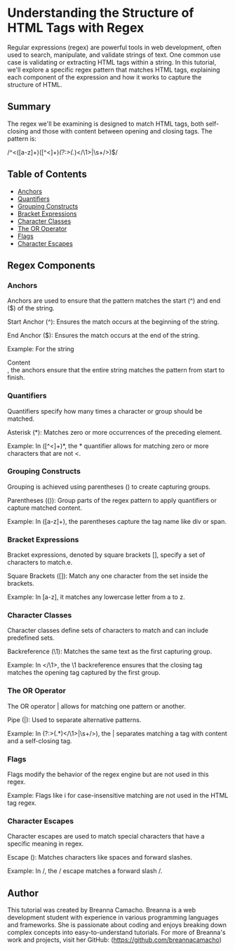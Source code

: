 # Understanding the Structure of HTML Tags with Regex

Regular expressions (regex) are powerful tools in web development, often used to search, manipulate, and validate strings of text. One common use case is validating or extracting HTML tags within a string. In this tutorial, we'll explore a specific regex pattern that matches HTML tags, explaining each component of the expression and how it works to capture the structure of HTML.

## Summary

The regex we'll be examining is designed to match HTML tags, both self-closing and those with content between opening and closing tags. The pattern is:

/^<([a-z]+)([^<]+)*(?:>(.*)<\/\1>|\s+\/>)$/

## Table of Contents

- [Anchors](#anchors)
- [Quantifiers](#quantifiers)
- [Grouping Constructs](#grouping-constructs)
- [Bracket Expressions](#bracket-expressions)
- [Character Classes](#character-classes)
- [The OR Operator](#the-or-operator)
- [Flags](#flags)
- [Character Escapes](#character-escapes)

## Regex Components

### Anchors
Anchors are used to ensure that the pattern matches the start (^) and end ($) of the string.

Start Anchor (^): Ensures the match occurs at the beginning of the string.

End Anchor ($): Ensures the match occurs at the end of the string.

Example:
For the string <div>Content</div>, the anchors ensure that the entire string matches the pattern from start to finish.

### Quantifiers
Quantifiers specify how many times a character or group should be matched.

Asterisk (*): Matches zero or more occurrences of the preceding element.

Example:
In ([^<]+)*, the * quantifier allows for matching zero or more characters that are not <.

### Grouping Constructs
Grouping is achieved using parentheses () to create capturing groups.

Parentheses (()): Group parts of the regex pattern to apply quantifiers or capture matched content.

Example:
In ([a-z]+), the parentheses capture the tag name like div or span.

### Bracket Expressions
Bracket expressions, denoted by square brackets [], specify a set of characters to match.e.

Square Brackets ([]): Match any one character from the set inside the brackets.

Example:
In [a-z], it matches any lowercase letter from a to z.

### Character Classes
Character classes define sets of characters to match and can include predefined sets.

Backreference (\1): Matches the same text as the first capturing group.

Example:
In <\/\1>, the \1 backreference ensures that the closing tag matches the opening tag captured by the first group.


### The OR Operator
The OR operator | allows for matching one pattern or another.

Pipe (|): Used to separate alternative patterns.

Example:
In (?:>(.*)<\/\1>|\s+\/>), the | separates matching a tag with content and a self-closing tag.

### Flags
Flags modify the behavior of the regex engine but are not used in this regex.

Example:
Flags like i for case-insensitive matching are not used in the HTML tag regex.

### Character Escapes
Character escapes are used to match special characters that have a specific meaning in regex.

Escape (\): Matches characters like spaces and forward slashes.

Example:
In \/, the \/ escape matches a forward slash /.

## Author

This tutorial was created by Breanna Camacho. Breanna is a web development student with experience in various programming languages and frameworks. She is passionate about coding and enjoys breaking down complex concepts into easy-to-understand tutorials. For more of Breanna's work and projects, visit her GitHub: (https://github.com/breannacamacho)
